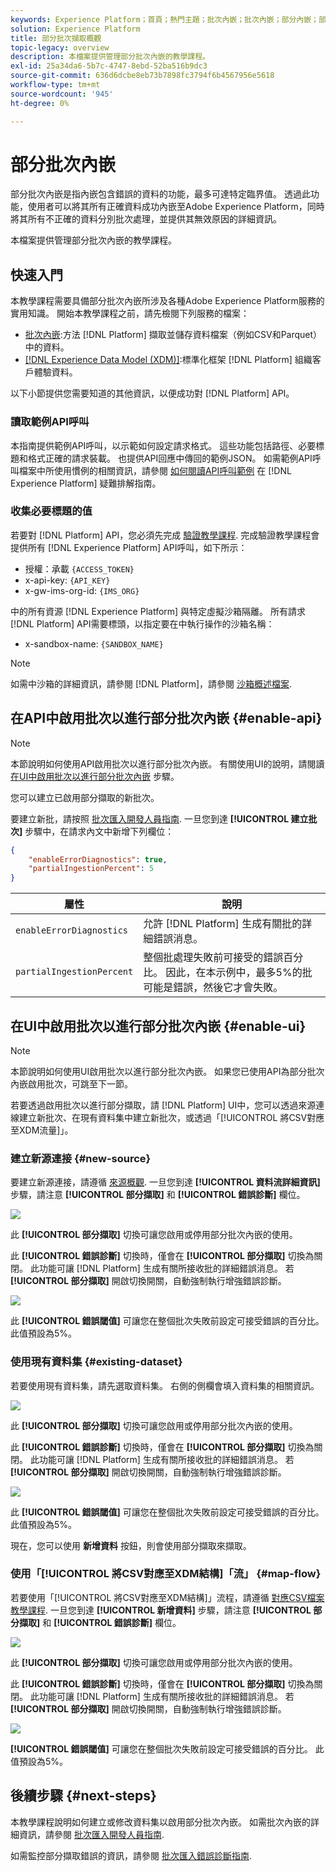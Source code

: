 ```yaml
---
keywords: Experience Platform；首頁；熱門主題；批次內嵌；批次內嵌；部分內嵌；部分擷取；擷取錯誤；擷取錯誤；部分批次內嵌；部分批次內嵌；部分擷取；內嵌；
solution: Experience Platform
title: 部分批次擷取概觀
topic-legacy: overview
description: 本檔案提供管理部分批次內嵌的教學課程。
exl-id: 25a34da6-5b7c-4747-8ebd-52ba516b9dc3
source-git-commit: 636d6dcbe8eb73b7898fc3794f6b4567956e5618
workflow-type: tm+mt
source-wordcount: '945'
ht-degree: 0%

---
```


# 部分批次內嵌

部分批次內嵌是指內嵌包含錯誤的資料的功能，最多可達特定臨界值。 透過此功能，使用者可以將其所有正確資料成功內嵌至Adobe Experience Platform，同時將其所有不正確的資料分別批次處理，並提供其無效原因的詳細資訊。

本檔案提供管理部分批次內嵌的教學課程。

## 快速入門

本教學課程需要具備部分批次內嵌所涉及各種Adobe Experience Platform服務的實用知識。 開始本教學課程之前，請先檢閱下列服務的檔案：

- [批次內嵌](./overview.md):方法 [!DNL Platform] 擷取並儲存資料檔案（例如CSV和Parquet）中的資料。
- [[!DNL Experience Data Model (XDM)]](../../xdm/home.md):標準化框架 [!DNL Platform] 組織客戶體驗資料。

以下小節提供您需要知道的其他資訊，以便成功對 [!DNL Platform] API。

### 讀取範例API呼叫

本指南提供範例API呼叫，以示範如何設定請求格式。 這些功能包括路徑、必要標題和格式正確的請求裝載。 也提供API回應中傳回的範例JSON。 如需範例API呼叫檔案中所使用慣例的相關資訊，請參閱 [如何閱讀API呼叫範例](../../landing/troubleshooting.md#how-do-i-format-an-api-request) 在 [!DNL Experience Platform] 疑難排解指南。

### 收集必要標題的值

若要對 [!DNL Platform] API，您必須先完成 [驗證教學課程](https://www.adobe.com/go/platform-api-authentication-en). 完成驗證教學課程會提供所有 [!DNL Experience Platform] API呼叫，如下所示：

- 授權：承載 `{ACCESS_TOKEN}`
- x-api-key: `{API_KEY}`
- x-gw-ims-org-id: `{IMS_ORG}`

中的所有資源 [!DNL Experience Platform] 與特定虛擬沙箱隔離。 所有請求 [!DNL Platform] API需要標頭，以指定要在中執行操作的沙箱名稱：

- x-sandbox-name: `{SANDBOX_NAME}`

>[!NOTE]
>
>如需中沙箱的詳細資訊，請參閱 [!DNL Platform]，請參閱 [沙箱概述檔案](../../sandboxes/home.md).

## 在API中啟用批次以進行部分批次內嵌 {#enable-api}

>[!NOTE]
>
>本節說明如何使用API啟用批次以進行部分批次內嵌。 有關使用UI的說明，請閱讀 [在UI中啟用批次以進行部分批次內嵌](#enable-ui) 步驟。

您可以建立已啟用部分擷取的新批次。

要建立新批，請按照 [批次匯入開發人員指南](./api-overview.md). 一旦您到達 **[!UICONTROL 建立批次]** 步驟中，在請求內文中新增下列欄位：

```json
{
    "enableErrorDiagnostics": true,
    "partialIngestionPercent": 5
}
```

| 屬性 | 說明 |
| -------- | ----------- |
| `enableErrorDiagnostics` | 允許 [!DNL Platform] 生成有關批的詳細錯誤消息。 |
| `partialIngestionPercent` | 整個批處理失敗前可接受的錯誤百分比。 因此，在本示例中，最多5%的批可能是錯誤，然後它才會失敗。 |


## 在UI中啟用批次以進行部分批次內嵌 {#enable-ui}

>[!NOTE]
>
>本節說明如何使用UI啟用批次以進行部分批次內嵌。 如果您已使用API為部分批次內嵌啟用批次，可跳至下一節。

若要透過啟用批次以進行部分擷取，請 [!DNL Platform] UI中，您可以透過來源連線建立新批次、在現有資料集中建立新批次，或透過「[!UICONTROL 將CSV對應至XDM流量]」。

### 建立新源連接 {#new-source}

要建立新源連接，請遵循 [來源概觀](../../sources/home.md). 一旦您到達 **[!UICONTROL 資料流詳細資訊]** 步驟，請注意 **[!UICONTROL 部分擷取]** 和 **[!UICONTROL 錯誤診斷]** 欄位。

![](../images/batch-ingestion/partial-ingestion/configure-batch.png)

此 **[!UICONTROL 部分擷取]** 切換可讓您啟用或停用部分批次內嵌的使用。

此 **[!UICONTROL 錯誤診斷]** 切換時，僅會在 **[!UICONTROL 部分擷取]** 切換為關閉。 此功能可讓 [!DNL Platform] 生成有關所接收批的詳細錯誤消息。 若 **[!UICONTROL 部分擷取]** 開啟切換開關，自動強制執行增強錯誤診斷。

![](../images/batch-ingestion/partial-ingestion/configure-batch-partial-ingestion-focus.png)

此 **[!UICONTROL 錯誤閾值]** 可讓您在整個批次失敗前設定可接受錯誤的百分比。 此值預設為5%。

### 使用現有資料集 {#existing-dataset}

若要使用現有資料集，請先選取資料集。 右側的側欄會填入資料集的相關資訊。

![](../images/batch-ingestion/partial-ingestion/monitor-dataset.png)

此 **[!UICONTROL 部分擷取]** 切換可讓您啟用或停用部分批次內嵌的使用。

此 **[!UICONTROL 錯誤診斷]** 切換時，僅會在 **[!UICONTROL 部分擷取]** 切換為關閉。 此功能可讓 [!DNL Platform] 生成有關所接收批的詳細錯誤消息。 若 **[!UICONTROL 部分擷取]** 開啟切換開關，自動強制執行增強錯誤診斷。

![](../images/batch-ingestion/partial-ingestion/monitor-dataset-partial-ingestion-focus.png)

此 **[!UICONTROL 錯誤閾值]** 可讓您在整個批次失敗前設定可接受錯誤的百分比。 此值預設為5%。

現在，您可以使用 **新增資料** 按鈕，則會使用部分擷取來擷取。

### 使用「[!UICONTROL 將CSV對應至XDM結構]「流」 {#map-flow}

若要使用「[!UICONTROL 將CSV對應至XDM結構]」流程，請遵循 [對應CSV檔案教學課程](../tutorials/map-a-csv-file.md). 一旦您到達 **[!UICONTROL 新增資料]** 步驟，請注意 **[!UICONTROL 部分擷取]** 和 **[!UICONTROL 錯誤診斷]** 欄位。

![](../images/batch-ingestion/partial-ingestion/xdm-csv-workflow.png)

此 **[!UICONTROL 部分擷取]** 切換可讓您啟用或停用部分批次內嵌的使用。

此 **[!UICONTROL 錯誤診斷]** 切換時，僅會在 **[!UICONTROL 部分擷取]** 切換為關閉。 此功能可讓 [!DNL Platform] 生成有關所接收批的詳細錯誤消息。 若 **[!UICONTROL 部分擷取]** 開啟切換開關，自動強制執行增強錯誤診斷。

![](../images/batch-ingestion/partial-ingestion/xdm-csv-workflow-partial-ingestion-focus.png)

**[!UICONTROL 錯誤閾值]** 可讓您在整個批次失敗前設定可接受錯誤的百分比。 此值預設為5%。

## 後續步驟 {#next-steps}

本教學課程說明如何建立或修改資料集以啟用部分批次內嵌。 如需批次內嵌的詳細資訊，請參閱 [批次匯入開發人員指南](./api-overview.md).

如需監控部分擷取錯誤的資訊，請參閱 [批次匯入錯誤診斷指南](../quality/error-diagnostics.md).
